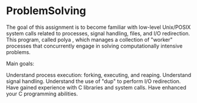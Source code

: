 # ProblemSolving
The goal of this assignment is to become familiar with low-level Unix/POSIX system calls related to processes, signal handling, files, and I/O redirection. This program, called polya , which manages a collection of "worker" processes that concurrently
engage in solving computationally intensive problems.


Main goals:

Understand process execution: forking, executing, and reaping.
Understand signal handling.
Understand the use of "dup" to perform I/O redirection.
Have gained experience with C libraries and system calls.
Have enhanced your C programming abilities.
